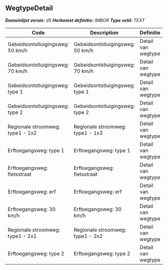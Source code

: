 ﻿## WegtypeDetail

*__Domeinlijst versie:__ d5*
*__Herkomst definitie:__ IMBOR*
*__Type veld:__ TEXT*

|__Code__ |__Description__ |__Definitie__	|
|	---	|	---	|   ---	| 
| Gebeidsontstluigingsweg: 50 km/h | Gebeidsontstluigingsweg: 50 km/h | Detail van wegtype |
| Gebeidsontstluigingsweg: 70 km/h | Gebeidsontstluigingsweg: 70 km/h | Detail van wegtype |
| Gebeidsontstluigingsweg: type 1 | Gebeidsontstluigingsweg: type 1 | Detail van wegtype |
| Gebeidsontstluigingsweg: type 2 | Gebeidsontstluigingsweg: type 2 | Detail van wegtype |
| Regionale stroomweg: type1 - 1x2 | Regionale stroomweg: type1 - 1x3 | Detail van wegtype |
| Erftoegangsweg: type 1 | Erftoegangsweg: type 1 | Detail van wegtype |
| Erftoegangsweg: fietsstraat | Erftoegangsweg: fietsstraat | Detail van wegtype |
| Erftoegangsweg: erf | Erftoegangsweg: erf | Detail van wegtype |
| Erftoegangsweg: 30 km/h | Erftoegangsweg: 30 km/h | Detail van wegtype |
| Regionale stroomweg: type1 - 2x1 | Regionale stroomweg: type1 - 2x2 | Detail van wegtype |
| Erftoegangsweg: type 2 | Erftoegangsweg: type 2 | Detail van wegtype |
